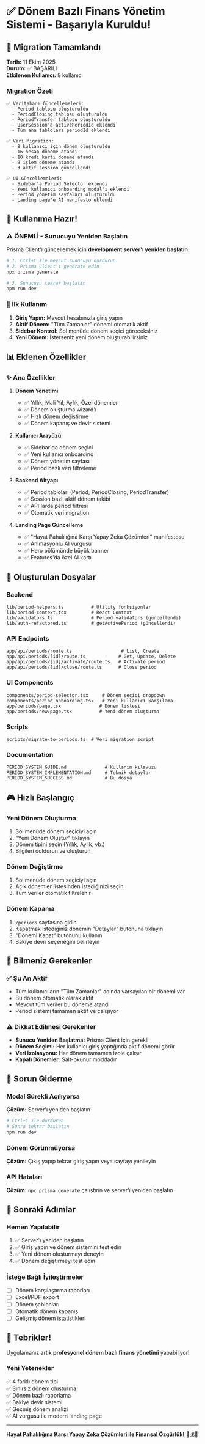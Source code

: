 # ✅ Dönem Bazlı Finans Yönetim Sistemi - Başarıyla Kuruldu!

## 🎉 Migration Tamamlandı

**Tarih:** 11 Ekim 2025  
**Durum:** ✅ BAŞARILI  
**Etkilenen Kullanıcı:** 8 kullanıcı

### Migration Özeti

```
✅ Veritabanı Güncellemeleri:
  - Period tablosu oluşturuldu
  - PeriodClosing tablosu oluşturuldu
  - PeriodTransfer tablosu oluşturuldu
  - UserSession'a activePeriodId eklendi
  - Tüm ana tablolara periodId eklendi

✅ Veri Migration:
  - 8 kullanıcı için dönem oluşturuldu
  - 16 hesap döneme atandı
  - 10 kredi kartı döneme atandı
  - 9 işlem döneme atandı
  - 3 aktif session güncellendi

✅ UI Güncellemeleri:
  - Sidebar'a Period Selector eklendi
  - Yeni kullanıcı onboarding modal'ı eklendi
  - Period yönetim sayfaları oluşturuldu
  - Landing page'e AI manifesto eklendi
```

## 🚀 Kullanıma Hazır!

### ⚠️ ÖNEMLİ - Sunucuyu Yeniden Başlatın

Prisma Client'ı güncellemek için **development server'ı yeniden başlatın**:

```bash
# 1. Ctrl+C ile mevcut sunucuyu durdurun
# 2. Prisma Client'ı generate edin
npx prisma generate

# 3. Sunucuyu tekrar başlatın
npm run dev
```

### 🎯 İlk Kullanım

1. **Giriş Yapın:** Mevcut hesabınızla giriş yapın
2. **Aktif Dönem:** "Tüm Zamanlar" dönemi otomatik aktif
3. **Sidebar Kontrol:** Sol menüde dönem seçici göreceksiniz
4. **Yeni Dönem:** İsterseniz yeni dönem oluşturabilirsiniz

## 📊 Eklenen Özellikler

### ✨ Ana Özellikler

1. **Dönem Yönetimi**
   - ✅ Yıllık, Mali Yıl, Aylık, Özel dönemler
   - ✅ Dönem oluşturma wizard'ı
   - ✅ Hızlı dönem değiştirme
   - ✅ Dönem kapanış ve devir sistemi

2. **Kullanıcı Arayüzü**
   - ✅ Sidebar'da dönem seçici
   - ✅ Yeni kullanıcı onboarding
   - ✅ Dönem yönetim sayfası
   - ✅ Period bazlı veri filtreleme

3. **Backend Altyapı**
   - ✅ Period tabloları (Period, PeriodClosing, PeriodTransfer)
   - ✅ Session bazlı aktif dönem takibi
   - ✅ API'larda period filtresi
   - ✅ Otomatik veri migration

4. **Landing Page Güncelleme**
   - ✅ "Hayat Pahalılığına Karşı Yapay Zeka Çözümleri" manifestosu
   - ✅ Animasyonlu AI vurgusu
   - ✅ Hero bölümünde büyük banner
   - ✅ Features'da özel AI kartı

## 📁 Oluşturulan Dosyalar

### Backend

```
lib/period-helpers.ts          # Utility fonksiyonlar
lib/period-context.tsx         # React Context
lib/validators.ts              # Period validators (güncellendi)
lib/auth-refactored.ts         # getActivePeriod (güncellendi)
```

### API Endpoints

```
app/api/periods/route.ts                  # List, Create
app/api/periods/[id]/route.ts            # Get, Update, Delete
app/api/periods/[id]/activate/route.ts   # Activate period
app/api/periods/[id]/close/route.ts      # Close period
```

### UI Components

```
components/period-selector.tsx     # Dönem seçici dropdown
components/period-onboarding.tsx   # Yeni kullanıcı karşılama
app/periods/page.tsx              # Dönem listesi
app/periods/new/page.tsx          # Yeni dönem oluşturma
```

### Scripts

```
scripts/migrate-to-periods.ts  # Veri migration script
```

### Documentation

```
PERIOD_SYSTEM_GUIDE.md              # Kullanım kılavuzu
PERIOD_SYSTEM_IMPLEMENTATION.md     # Teknik detaylar
PERIOD_SYSTEM_SUCCESS.md            # Bu dosya
```

## 🎮 Hızlı Başlangıç

### Yeni Dönem Oluşturma

1. Sol menüde dönem seçiciyi açın
2. "Yeni Dönem Oluştur" tıklayın
3. Dönem tipini seçin (Yıllık, Aylık, vb.)
4. Bilgileri doldurun ve oluşturun

### Dönem Değiştirme

1. Sol menüde dönem seçiciyi açın
2. Açık dönemler listesinden istediğinizi seçin
3. Tüm veriler otomatik filtrelenir

### Dönem Kapama

1. `/periods` sayfasına gidin
2. Kapatmak istediğiniz dönemin "Detaylar" butonuna tıklayın
3. "Dönemi Kapat" butonunu kullanın
4. Bakiye devri seçeneğini belirleyin

## 📝 Bilmeniz Gerekenler

### ✅ Şu An Aktif

- Tüm kullanıcıların "Tüm Zamanlar" adında varsayılan bir dönemi var
- Bu dönem otomatik olarak aktif
- Mevcut tüm veriler bu döneme atandı
- Period sistemi tamamen aktif ve çalışıyor

### ⚠️ Dikkat Edilmesi Gerekenler

- **Sunucu Yeniden Başlatma:** Prisma Client için gerekli
- **Dönem Seçimi:** Her kullanıcı giriş yaptığında aktif dönemi görür
- **Veri İzolasyonu:** Her dönem tamamen izole çalışır
- **Kapalı Dönemler:** Salt-okunur moddadır

## 🔧 Sorun Giderme

### Modal Sürekli Açılıyorsa

**Çözüm:** Server'ı yeniden başlatın

```bash
# Ctrl+C ile durdurun
# Sonra tekrar başlatın
npm run dev
```

### Dönem Görünmüyorsa

**Çözüm:** Çıkış yapıp tekrar giriş yapın veya sayfayı yenileyin

### API Hataları

**Çözüm:** `npx prisma generate` çalıştırın ve server'ı yeniden başlatın

## 🎯 Sonraki Adımlar

### Hemen Yapılabilir

1. ✅ Server'ı yeniden başlatın
2. ✅ Giriş yapın ve dönem sistemini test edin
3. ✅ Yeni dönem oluşturmayı deneyin
4. ✅ Dönem değiştirmeyi test edin

### İsteğe Bağlı İyileştirmeler

- [ ] Dönem karşılaştırma raporları
- [ ] Excel/PDF export
- [ ] Dönem şablonları
- [ ] Otomatik dönem kapanış
- [ ] Gelişmiş dönem istatistikleri

## 🙏 Tebrikler!

Uygulamanız artık **profesyonel dönem bazlı finans yönetimi** yapabiliyor!

### Yeni Yetenekler

✅ 4 farklı dönem tipi  
✅ Sınırsız dönem oluşturma  
✅ Dönem bazlı raporlama  
✅ Bakiye devir sistemi  
✅ Geçmiş dönem analizi  
✅ AI vurgusu ile modern landing page

---

**Hayat Pahalılığına Karşı Yapay Zeka Çözümleri ile Finansal Özgürlük!** 🚀💰🧠
